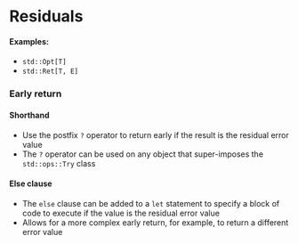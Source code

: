 # Residuals
#### Examples:
- `std::Opt[T]`
- `std::Ret[T, E]`

### Early return
#### Shorthand
- Use the postfix `?` operator to return early if the result is the residual error value
- The `?` operator can be used on any object that super-imposes the `std::ops::Try` class

#### Else clause
- The `else` clause can be added to a `let` statement to specify a block of code to execute if the value is the residual error value
- Allows for a more complex early return, for example, to return a different error value
